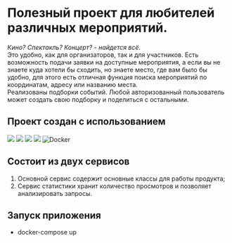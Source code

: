 # Полезный проект для любителей различных мероприятий.  

*Кино? Спектакль? Концерт? - найдется всё.*  
Это удобно, как для организаторов, так и для участников.
Есть возможность подачи заявки на доступные мероприятия, а если вы не знаете куда хотели бы сходить, но знаете место, где вам было бы удобно, для этого есть отличная функция поиска мероприятий по координатам, адресу или названию места.  
Реализованы подборки событий. Любой авторизованный пользователь может создать свою подборку и поделиться с остальными.

## Проект создан с использованием  

<p>
  <img src="https://img.shields.io/badge/Java-red" />
  <img src="https://img.shields.io/badge/Spring%20boot-light green" />
  <img src="https://img.shields.io/badge/Mockito-green" />
  <img src="https://img.shields.io/badge/PostgreSQL-blue" />
  <img alt="Docker" src="https://img.shields.io/badge/-Docker-46a2f1?style=flat-square&logo=docker&logoColor=white" />
</p>


## Состоит из двух сервисов 
1. Основной сервис содержит основные классы для работы продукта;  
2. Сервис статистики хранит количество просмотров и позволяет анализировать запросы.

## Запуск приложения  
- docker-compose up

